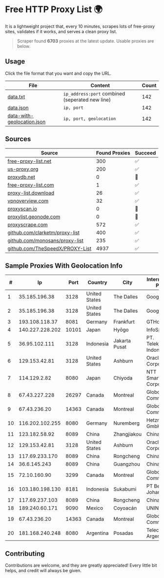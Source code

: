 
# Free HTTP Proxy List 🌍

It is a lightweight project that, every 10 minutes, scrapes lots of free-proxy sites, validates if it works, and serves a clean proxy list.


> Scraper found **6703** proxies at the latest update. Usable proxies are below.

## Usage

Click the file format that you want and copy the URL.


|File|Content|Count|
|----|-------|-----|
|[data.txt](https://raw.githubusercontent.com/themiralay/Proxy-List-World/master/data.txt)|`ip_address:port` combined (seperated new line)|142|
|[data.json](https://raw.githubusercontent.com/themiralay/Proxy-List-World/master/data.json)|`ip, port`|142|
|[data-with-geolocation.json](https://raw.githubusercontent.com/themiralay/Proxy-List-World/master/data-with-geolocation.json)|`ip, port, geolocation`|142|

## Sources

|Source|Found Proxies|Succeed|
|------|-------------|-------|
|[free-proxy-list.net](https://free-proxy-list.net)|300|✅|
|[us-proxy.org](https://www.us-proxy.org)|200|✅|
|[proxydb.net](http://proxydb.net)|0|🚫|
|[free-proxy-list.com](https://free-proxy-list.com/?page=&port=&type%5B%5D=http&type%5B%5D=https&up_time=0&search=Search)|1|✅|
|[proxy-list.download](https://www.proxy-list.download/HTTP)|26|✅|
|[vpnoverview.com](https://vpnoverview.com/privacy/anonymous-browsing/free-proxy-servers)|32|✅|
|[proxyscan.io](https://www.proxyscan.io)|0|🚫|
|[proxylist.geonode.com](https://proxylist.geonode.com/api/proxy-list?limit=300&page=1&sort_by=lastChecked&sort_type=desc&protocols=http,https)|0|🚫|
|[proxyscrape.com](https://api.proxyscrape.com/v2/?request=displayproxies&protocol=http&timeout=10000&country=all&ssl=all&anonymity=all)|572|✅|
|[github.com/clarketm/proxy-list](https://raw.githubusercontent.com/clarketm/proxy-list/master/proxy-list-raw.txt)|400|✅|
|[github.com/monosans/proxy-list](https://raw.githubusercontent.com/monosans/proxy-list/main/proxies/http.txt)|235|✅|
|[github.com/TheSpeedX/PROXY-List](https://raw.githubusercontent.com/TheSpeedX/PROXY-List/master/http.txt)|4937|✅|


## Sample Proxies With Geolocation Info

|#|Ip|Port|Country|City|Internet Service Provider|
|-|--|----|-------|----|-------------------------|
|1|35.185.196.38|3128|United States|The Dalles|Google LLC|
|2|35.185.196.38|3128|United States|The Dalles|Google LLC|
|3|193.108.118.37|8081|Germany|Frankfurt|GTHost|
|4|140.227.228.202|10101|Japan|Hyōgo|InfoSphere|
|5|36.95.102.111|3128|Indonesia|Jakarta Pusat|PT. Telekomunikasi Indonesia|
|6|129.153.42.81|3128|United States|Ashburn|Oracle Corporation|
|7|114.129.2.82|8080|Japan|Chiyoda|NTT SmartConnect Corporation|
|8|67.43.227.228|26297|Canada|Montreal|GloboTech Communications|
|9|67.43.236.20|14363|Canada|Montreal|GloboTech Communications|
|10|116.202.102.255|8080|Germany|Nuremberg|Hetzner Online GmbH|
|11|123.182.58.92|8089|China|Zhangjiakou|China Telecom|
|12|129.153.42.81|3128|United States|Ashburn|Oracle Corporation|
|13|117.69.233.170|8089|China|Rongcheng|Chinanet|
|14|36.6.145.243|8089|China|Guangzhou|Chinanet|
|15|72.10.160.90|3299|Canada|Montreal|GloboTech Communications|
|16|103.180.198.130|8181|Indonesia|Sukabumi|PT Bentang Johar Awal|
|17|117.69.237.103|8089|China|Rongcheng|Chinanet|
|18|189.240.60.171|9090|Mexico|Coyoacán|UNINET|
|19|67.43.236.20|14363|Canada|Montreal|GloboTech Communications|
|20|181.168.240.248|8080|Argentina|Posadas|Telecom Argentina S.A|



## Contributing

Contributions are welcome, and they are greatly appreciated! Every
little bit helps, and credit will always be given.

